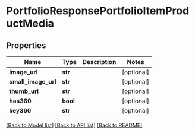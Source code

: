 # PortfolioResponsePortfolioItemProductMedia

## Properties
Name | Type | Description | Notes
------------ | ------------- | ------------- | -------------
**image_url** | **str** |  | [optional] 
**small_image_url** | **str** |  | [optional] 
**thumb_url** | **str** |  | [optional] 
**has360** | **bool** |  | [optional] 
**key360** | **str** |  | [optional] 

[[Back to Model list]](../README.md#documentation-for-models) [[Back to API list]](../README.md#documentation-for-api-endpoints) [[Back to README]](../README.md)


